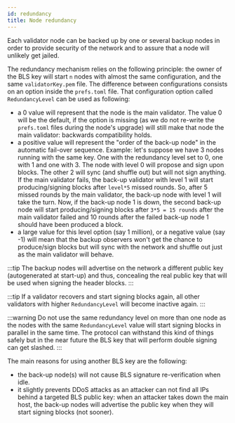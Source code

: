 ```yaml
---
id: redundancy
title: Node redundancy
---
```


Each validator node can be backed up by one or several backup nodes in order to 
provide security of the network and to assure that a node will unlikely get jailed.

The redundancy mechanism relies on the following principle: the owner of the BLS key will start `n` nodes
with almost the same configuration, and the same `validatorKey.pem` file. The difference between 
configurations consists on an option inside the `prefs.toml` file.
That configuration option called `RedundancyLevel` can be used as following:

- a 0 value will represent that the node is the main validator.
The value 0 will be the default, if the option is missing (as we do not re-write the `prefs.toml` 
  files during the node's upgrade) will still make that node the main validator: 
  backwards compatibility holds.
- a positive value will represent the "order of the back-up node" in the automatic fail-over sequence. 
  Example: let's suppose we have 3 nodes running with the same key. One with the redundancy level set to 0,
  one with 1 and one with 3. The node with level 0 will propose and sign upon blocks. The other 2 will 
  sync (and shuffle out) but will not sign anything. If the main validator fails, the back-up validator 
  with level 1 will start producing/signing blocks after `level*5` missed rounds. So, after 5 
  missed rounds by the main validator, the back-up node with level 1 will take the turn. 
  Now, if the back-up node 1 is down, the second back-up node will start producing/signing blocks 
  after `3*5 = 15 rounds` after the main validator failed and 10 rounds after the failed back-up node 1 
  should have been produced a block.
- a large value for this level option (say 1 million), or a negative value (say -1) will mean that the 
  backup observers won't get the chance to produce/sign blocks but will sync with the network and 
  shuffle out just as the main validator will behave.

:::tip
The backup nodes will advertise on the network a different public key (autogenerated at start-up) and thus, concealing the real public key that will be used when signing the header blocks. 
:::

:::tip
If a validator recovers and start signing blocks again, all other validators with higher `RedundancyLevel` will become inactive again.
:::

:::warning
Do not use the same redundancy level on more than one node as the nodes with the same `RedundancyLevel` value will start signing blocks in parallel in the same time. The protocol can withstand this kind of things safely but in the near future the BLS key that will perform double signing can get slashed.
:::

The main reasons for using another BLS key are the following: 
- the back-up node(s) will not cause BLS signature re-verification when idle.
- it slightly prevents DDoS attacks as an attacker can not find all IPs behind a targeted BLS public key: 
  when an attacker takes down the main host, the back-up nodes will advertise the public key when they 
  will start signing blocks (not sooner).
  